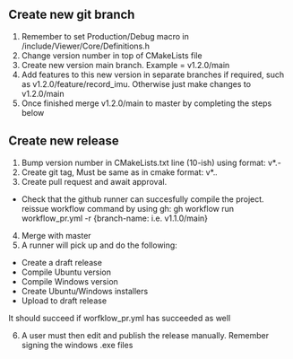 ## Create new git branch

1. Remember to set Production/Debug macro in /include/Viewer/Core/Definitions.h
2. Change version number in top of CMakeLists file 
3. Create new version main branch. Example = v1.2.0/main
4. Add features to this new version in separate branches if required, such as v1.2.0/feature/record_imu. 
Otherwise just make changes to v1.2.0/main
5. Once finished merge v1.2.0/main to master by completing the steps below

## Create new release
1. Bump version number in CMakeLists.txt line (10-ish) using format: v*.*-*
2. Create git tag, Must be same as in cmake format: v*.*.*
3. Create pull request and await approval.
 - Check that the github runner can succesfully compile the project.
    reissue workflow command by using gh: gh workflow run workflow_pr.yml -r {branch-name: i.e. v1.1.0/main}
4. Merge with master
5. A runner will pick up and do the following:
 - Create a draft release
 - Compile Ubuntu version
 - Compile Windows version
 - Create Ubuntu/Windows installers
 - Upload to draft release

 It should succeed if worfklow_pr.yml has succeeded as well

6. A user must then edit and publish the release manually. Remember signing the windows .exe files
